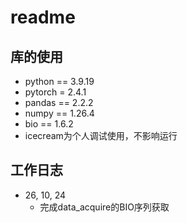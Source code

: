 # readme

## 库的使用

* python == 3.9.19
* pytorch = 2.4.1
* pandas == 2.2.2
* numpy == 1.26.4
* bio == 1.6.2
* icecream为个人调试使用，不影响运行

## 工作日志

* 26, 10, 24
  * 完成data_acquire的BIO序列获取